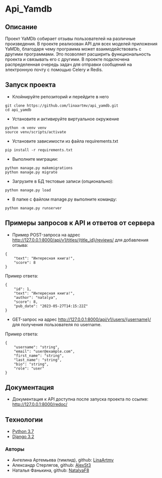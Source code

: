 # Api_Yamdb

## Описание
Проект YaMDb собирает отзывы пользователей на различные произведения.
В проекте реализован API для всех моделей приложения YaMDb,
благодаря чему программа может взаимодействовать с другими программами.
Это позволяет расширить функциональность проекта и связывать его с другими.
В проекте подключена распределенная очередь задач для отправки сообщений
на электронную почту с помощью Celery и Redis.

## Запуск проекта
- Клойнируйте репозиторий и перейдите в него
```
git clone https://github.com/linaartmv/api_yamdb.git
cd api_yamdb
```
- Установите и активируйте виртуальное окружение
```
python -m venv venv
source venv/scripts/activate
``` 
- Установите зависимости из файла requirements.txt
```
pip install -r requirements.txt
``` 
- Выполните миграции:
```
python manage.py makemigrations
python manage.py migrate
```
- Загрузите в БД тестовые записи (опционально):
```
python manage.py load
```
- В папке с файлом manage.py выполните команду:
```
python manage.py runserver
```

## Примеры запросов к API и ответов от сервера

- Пример POST-запроса на адрес 
http://127.0.0.1:8000/api/v1/titles/{title_id}/reviews/ 
для добавления отзыва: 
```
{
    "text": "Интересная книга!",
    "score": 8
}
```

Пример ответа:

```
{
    "id": 1,
    "text": "Интересная книга!",
    "author": "natalya",
    "score": 8,
    "pub_date": "2023-05-27T14:15:22Z"
}
```
- GET-запрос на адрес http://127.0.0.1:8000/api/v1/users/{username}/ для получения пользователя по username.

Пример ответа:

```
{
    "username": "string",
    "email": "user@example.com",
    "first_name": "string",
    "last_name": "string",
    "bio": "string",
    "role": "user"
}
```

## Документация
- Документация к API доступна после запуска проекта по ссылке: http://127.0.0.1:8000/redoc/

## Технологии
- [Python 3.7](https://www.python.org/downloads/)
- [Django 3.2](https://www.djangoproject.com/)

### Авторы
- Ангелина Артемьева (тимлид),
github: [LinaArtmv](https://github.com/LinaArtmv)
- Александр Стерлягов,
github: [AlexSt3](https://github.com/AlexSt3)
- Наталья Фанькина,
github: [NatalyaF8](https://github.com/NatalyaF8)
